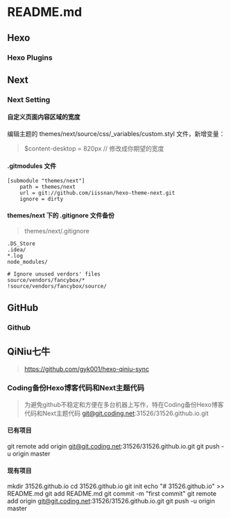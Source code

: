 # README.md


## Hexo

### Hexo Plugins



## Next

### Next Setting

#### 自定义页面内容区域的宽度

编辑主题的 themes/next/source/css/_variables/custom.styl 文件，新增变量：

> $content-desktop = 820px  // 修改成你期望的宽度



#### .gitmodules 文件

```
[submodule "themes/next"]
	path = themes/next
    url = git://github.com/iissnan/hexo-theme-next.git
    ignore = dirty
```



#### themes/next 下的 .gitignore 文件备份

> themes/next/.gitignore

```
.DS_Store
.idea/
*.log
node_modules/

# Ignore unused verdors' files
source/vendors/fancybox/*
!source/vendors/fancybox/source/
```


## GitHub

### Github


## QiNiu七牛

> https://github.com/gyk001/hexo-qiniu-sync




### Coding备份Hexo博客代码和Next主题代码

> 为避免github不稳定和方便在多台机器上写作，特在Coding备份Hexo博客代码和Next主题代码
> git@git.coding.net:31526/31526.github.io.git

#### 已有项目
git remote add origin git@git.coding.net:31526/31526.github.io.git
git push -u origin master



#### 现有项目
mkdir 31526.github.io
cd 31526.github.io
git init
echo "# 31526.github.io" >> README.md
git add README.md
git commit -m "first commit"
git remote add origin git@git.coding.net:31526/31526.github.io.git
git push -u origin master
